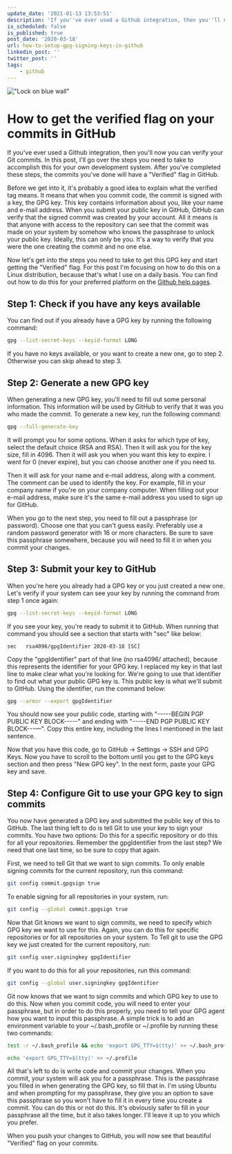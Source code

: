 ```yaml
---
update_date: '2021-01-13 13:53:51'
description: 'If you''ve ever used a Github integration, then you''ll now you can verify your Git commits. In this post, I''ll go over the steps you need to take to accomplish this for your own development system.'
is_scheduled: false
is_published: true
post_date: '2020-03-18'
url: how-to-setup-gpg-signing-keys-in-github
linkedin_post: ''
twitter_post: ''
tags:
    - github
---
```

!["Lock on blue wall"](/images/articles/lock-on-blue-wall.jpeg)
# How to get the verified flag on your commits in GitHub

If you've ever used a Github integration, then you'll now you can verify your Git commits. In this post, I'll go over the steps you need to take to accomplish this for your own development system. After you've completed these steps, the commits you've done will have a "Verified" flag in GitHub. 

Before we get into it, it's probably a good idea to explain what the verified tag means. It means that when you commit code, the commit is signed with a key, the GPG key. This key contains information about you, like your name and e-mail address. When you submit your public key in GitHub, GitHub can verify that the signed commit was created by your account. All it means is that anyone with access to the repository can see that the commit was made on your system by somehow who knows the passphrase to unlock your public key. Ideally, this can only be you. It's a way to verify that you were the one creating the commit and no one else.

Now let's get into the steps you need to take to get this GPG key and start getting the "Verified" flag. For this post I'm focusing on how to do this on a Linux distribution, because that's what I use on a daily basis. You can find out how to do this for your preferred platform on the [Github help pages](https://help.github.com/en/github/authenticating-to-github/generating-a-new-gpg-key). 

## Step 1: Check if you have any keys available

You can find out if you already have a GPG key by running the following command:

```bash
gpg --list-secret-keys --keyid-format LONG
```

If you have no keys available, or you want to create a new one, go to step 2. Otherwise you can skip ahead to step 3.

## Step 2: Generate a new GPG key

When generating a new GPG key, you'll need to fill out some personal information. This information will be used by GitHub to verify that it was you who made the commit. To generate a new key, run the following command:

```bash
gpg --full-generate-key
```

It will prompt you for some options. When it asks for which type of key, select the default choice (RSA and RSA). Then it will ask you for the key size, fill in 4096. Then it will ask you when you want this key to expire. I went for 0 (never expire), but you can choose another one if you need to.

Then it will ask for your name and e-mail address, along with a comment. The comment can be used to identify the key. For example, fill in your company name if you're on your company computer. When filling out your e-mail address, make sure it's the same e-mail address you used to sign up for GitHub.

When you go to the next step, you need to fill out a passphrase (or password). Choose one that you can't guess easily. Preferably use a random password generator with 16 or more characters. Be sure to save this passphrase somewhere, because you will need to fill it in when you commit your changes. 

## Step 3: Submit your key to GitHub

When you're here you already had a GPG key or you just created a new one. Let's verify if your system can see your key by running the command from step 1 once again:

```bash
gpg --list-secret-keys --keyid-format LONG
```

If you see your key, you're ready to submit it to GitHub. When running that command you should see a section that starts with "sec" like below:

```
sec   rsa4096/gpgIdentifier 2020-03-18 [SC]
```

Copy the "gpgIdentifier" part of that line (no rsa4096/ attached), because this represents the identifier for your GPG key. I replaced my key in that last line to make clear what you're looking for. We're going to use that identifier to find out what your public GPG key is. This public key is what we'll submit to GitHub. Using the identifier, run the command below:

```bash
gpg --armor --export gpgIdentifier
```

You should now see your public code, starting with "-----BEGIN PGP PUBLIC KEY BLOCK-----" and ending with "-----END PGP PUBLIC KEY BLOCK---—". Copy this entire key, including the lines I mentioned in the last sentence. 

Now that you have this code, go to GitHub → Settings → SSH and GPG Keys. Now you have to scroll to the bottom until you get to the GPG keys section and then press "New GPG key". In the next form, paste your GPG key and save.

## Step 4: Configure Git to use your GPG key to sign commits

You now have generated a GPG key and submitted the public key of this to GitHub. The last thing left to do is tell Git to use your key to sign your commits. You have two options: Do this for a specific repository or do this for all your repositories. Remember the gpgIdentifier from the last step? We need that one last time, so be sure to copy that again.

First, we need to tell Git that we want to sign commits. To only enable signing commits for the current repository, run this command:

```bash
git config commit.gpgsign true
```

To enable signing for all repositories in your system, run:

```bash
git config --global commit.gpgsign true
```

Now that Git knows we want to sign commits, we need to specify which GPG key we want to use for this. Again, you can do this for specific repositories or for all repositories on your system. To Tell git to use the GPG key we just created for the current repository, run:

```bash
git config user.signingkey gpgIdentifier
```

If you want to do this for all your repositories, run this command:

```bash
git config --global user.signingkey gpgIdentifier
```

Git now knows that we want to sign commits and which GPG key to use to do this. Now when you commit code, you will need to enter your passphrase, but in order to do this properly, you need to tell your GPG agent how you want to input this passphrase. A simple trick is to add an environment variable to your ~/.bash_profile or ~/.profile by running these two commands:

```bash
test -r ~/.bash_profile && echo 'export GPG_TTY=$(tty)' >> ~/.bash_profile
```

```bash
echo 'export GPG_TTY=$(tty)' >> ~/.profile
```

All that's left to do is write code and commit your changes. When you commit, your system will ask you for a passphrase. This is the passphrase you filled in when generating the GPG key, so fill that in. I'm using Ubuntu and when prompting for my passphrase, they give you an option to save this passphrase so you won't have to fill it in every time you create a commit. You can do this or not do this. It's obviously safer to fill in your passphrase all the time, but it also takes longer. I'll leave it up to you which you prefer.

When you push your changes to GitHub, you will now see that beautiful "Verified" flag on your commits.